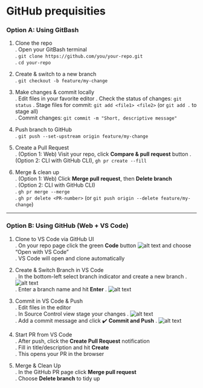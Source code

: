 # GitHub prequisities

### Option A: Using GitBash

1. Clone the repo  
  . Open your GitBash terminal  
  . `git clone https://github.com/you/your-repo.git`  
  . `cd your-repo`

2. Create & switch to a new branch  
  . `git checkout -b feature/my-change`

3. Make changes & commit locally  
  . Edit files in your favorite editor
  . Check the status of changes: `git status`
  . Stage files for commit: `git add <file1> <file2>` (or `git add .` to stage all)  
  . Commit changes: `git commit -m "Short, descriptive message"`

4. Push branch to GitHub  
  . `git push --set-upstream origin feature/my-change`

5. Create a Pull Request  
  . (Option 1: Web) Visit your repo, click **Compare & pull request** button
  . (Option 2: CLI with GitHub CLI), `gh pr create --fill`

6. Merge & clean up  
  . (Option 1: Web) Click **Merge pull request**, then **Delete branch**  
  . (Option 2: CLI with GitHub CLI)  
   . `gh pr merge --merge`  
   . `gh pr delete <PR-number>` (or `git push origin --delete feature/my-change`)

  ***

### Option B: Using GitHub (Web + VS Code)

1. Clone to VS Code via GitHub UI  
  . On your repo page click the green **Code** button ![alt text](Code.png) and choose “Open with VS Code”  
  . VS Code will open and clone automatically

2. Create & Switch Branch in VS Code  
  . In the bottom-left select branch indicator and create a new branch 
    . ![alt text](branch.png)  
  . Enter a branch name and hit **Enter**
    . ![alt text](newbranch.png)

3. Commit in VS Code & Push  
  . Edit files in the editor  
  . In Source Control view stage your changes
    . ![alt text](sourcecontrol.png)  
  . Add a commit message and click ✔️ **Commit and Push**
    . ![alt text](commitandpush.png)

4. Start PR from VS Code  
  . After push, click the **Create Pull Request** notification  
  . Fill in title/description and hit **Create**  
  . This opens your PR in the browser

5. Merge & Clean Up  
  . In the GitHub PR page click **Merge pull request**  
  . Choose **Delete branch** to tidy up
